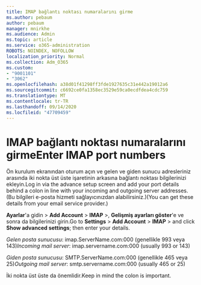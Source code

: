 ```yaml
---
title: IMAP bağlantı noktası numaralarını girme
ms.author: pebaum
author: pebaum
manager: mnirkhe
ms.audience: Admin
ms.topic: article
ms.service: o365-administration
ROBOTS: NOINDEX, NOFOLLOW
localization_priority: Normal
ms.collection: Adm_O365
ms.custom:
- "9001101"
- "3062"
ms.openlocfilehash: a38d01f41298ff3fde1927635c31e442a19012a6
ms.sourcegitcommit: c6692ce0fa1358ec3529e59ca0ecdfdea4cdc759
ms.translationtype: MT
ms.contentlocale: tr-TR
ms.lasthandoff: 09/14/2020
ms.locfileid: "47709459"
---
```

# <a name="enter-imap-port-numbers"></a><span data-ttu-id="92e62-102">IMAP bağlantı noktası numaralarını girme</span><span class="sxs-lookup"><span data-stu-id="92e62-102">Enter IMAP port numbers</span></span>

<span data-ttu-id="92e62-103">Ön kurulum ekranından oturum açın ve gelen ve giden sunucu adresleriniz arasında iki nokta üst üste işaretinin arkasına bağlantı noktası bilgilerinizi ekleyin.</span><span class="sxs-lookup"><span data-stu-id="92e62-103">Log in via the advance setup screen and add your port details behind a colon in line with your incoming and outgoing server addresses.</span></span> <span data-ttu-id="92e62-104">(Bu bilgileri e-posta hizmeti sağlayıcınızdan alabilirsiniz.)</span><span class="sxs-lookup"><span data-stu-id="92e62-104">(You can get these details from your email service provider.)</span></span> 

<span data-ttu-id="92e62-105">**Ayarlar**'a gidin  >  **Add Account**  >  **IMAP** >, **Gelişmiş ayarları göster**'e ve sonra da bilgilerinizi girin.</span><span class="sxs-lookup"><span data-stu-id="92e62-105">Go to **Settings** > **Add Account** > **IMAP** > and click **Show advanced settings**; then enter your details.</span></span> 

<span data-ttu-id="92e62-106">*Gelen posta sunucusu*: imap.ServerName.com:000 (genellikle 993 veya 143)</span><span class="sxs-lookup"><span data-stu-id="92e62-106">*Incoming mail server*: imap.servername.com:000 (usually 993 or 143)</span></span> 

<span data-ttu-id="92e62-107">*Giden posta sunucusu*: SMTP.ServerName.com:000 (genellikle 465 veya 25)</span><span class="sxs-lookup"><span data-stu-id="92e62-107">*Outgoing mail server*: smtp.servername.com:000 (usually 465 or 25)</span></span> 

<span data-ttu-id="92e62-108">İki nokta üst üste da önemlidir.</span><span class="sxs-lookup"><span data-stu-id="92e62-108">Keep in mind the colon is important.</span></span> 
